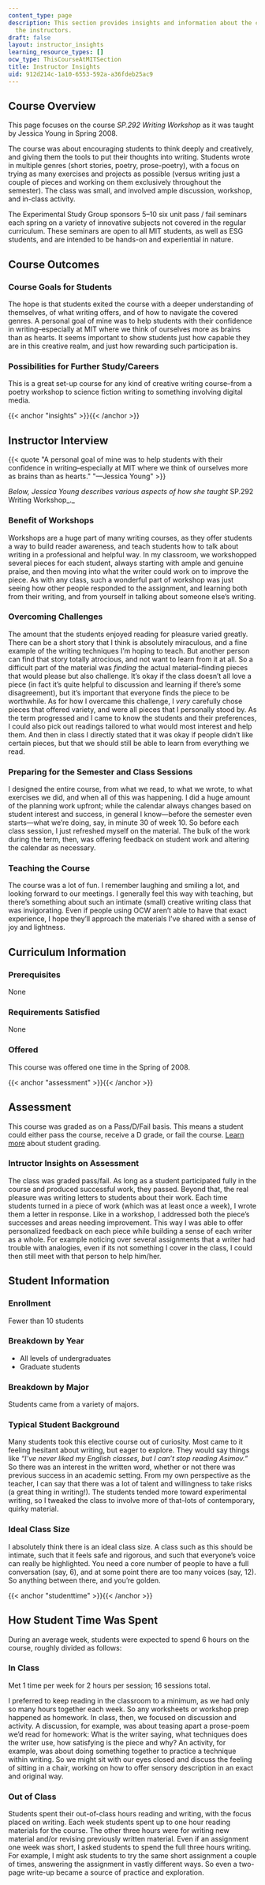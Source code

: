 ```yaml
---
content_type: page
description: This section provides insights and information about the course from
  the instructors.
draft: false
layout: instructor_insights
learning_resource_types: []
ocw_type: ThisCourseAtMITSection
title: Instructor Insights
uid: 912d214c-1a10-6553-592a-a36fdeb25ac9
---
```

## Course Overview

This page focuses on the course _SP.292 Writing Workshop_ as it was taught by Jessica Young in Spring 2008.

The course was about encouraging students to think deeply and creatively, and giving them the tools to put their thoughts into writing. Students wrote in multiple genres (short stories, poetry, prose-poetry), with a focus on trying as many exercises and projects as possible (versus writing just a couple of pieces and working on them exclusively throughout the semester). The class was small, and involved ample discussion, workshop, and in-class activity.

The Experimental Study Group sponsors 5–10 six unit pass / fail seminars each spring on a variety of innovative subjects not covered in the regular curriculum. These seminars are open to all MIT students, as well as ESG students, and are intended to be hands-on and experiential in nature.

## Course Outcomes

### Course Goals for Students

The hope is that students exited the course with a deeper understanding of themselves, of what writing offers, and of how to navigate the covered genres. A personal goal of mine was to help students with their confidence in writing–especially at MIT where we think of ourselves more as brains than as hearts. It seems important to show students just how capable they are in this creative realm, and just how rewarding such participation is.

### Possibilities for Further Study/Careers

This is a great set-up course for any kind of creative writing course–from a poetry workshop to science fiction writing to something involving digital media.

{{< anchor "insights" >}}{{< /anchor >}}

## Instructor Interview

{{< quote "A personal goal of mine was to help students with their confidence in writing–especially at MIT where we think of ourselves more as brains than as hearts." "—Jessica Young" >}}

_Below, Jessica Young describes various aspects of how she taught_ SP.292 Writing Workshop_._

### Benefit of Workshops

Workshops are a huge part of many writing courses, as they offer students a way to build reader awareness, and teach students how to talk about writing in a professional and helpful way. In my classroom, we workshopped several pieces for each student, always starting with ample and genuine praise, and then moving into what the writer could work on to improve the piece. As with any class, such a wonderful part of workshop was just seeing how other people responded to the assignment, and learning both from their writing, and from yourself in talking about someone else’s writing.

### Overcoming Challenges

The amount that the students enjoyed reading for pleasure varied greatly. There can be a short story that I think is absolutely miraculous, and a fine example of the writing techniques I’m hoping to teach. But another person can find that story totally atrocious, and not want to learn from it at all. So a difficult part of the material was _finding_ the actual material–finding pieces that would please but also challenge. It’s okay if the class doesn’t all love a piece (in fact it’s quite helpful to discussion and learning if there’s some disagreement), but it’s important that everyone finds the piece to be worthwhile. As for how I overcame this challenge, I _very_ carefully chose pieces that offered variety, and were all pieces that I personally stood by. As the term progressed and I came to know the students and their preferences, I could also pick out readings tailored to what would most interest and help them. And then in class I directly stated that it was okay if people didn’t like certain pieces, but that we should still be able to learn from everything we read.

### Preparing for the Semester and Class Sessions

I designed the entire course, from what we read, to what we wrote, to what exercises we did, and when all of this was happening. I did a huge amount of the planning work upfront; while the calendar always changes based on student interest and success, in general I know—before the semester even starts—what we’re doing, say, in minute 30 of week 10. So before each class session, I just refreshed myself on the material. The bulk of the work during the term, then, was offering feedback on student work and altering the calendar as necessary.

### Teaching the Course

The course was a lot of fun. I remember laughing and smiling a lot, and looking forward to our meetings. I generally feel this way with teaching, but there’s something about such an intimate (small) creative writing class that was invigorating. Even if people using OCW aren’t able to have that exact experience, I hope they’ll approach the materials I’ve shared with a sense of joy and lightness.

## Curriculum Information

### Prerequisites

None

### Requirements Satisfied

None

### Offered

This course was offered one time in the Spring of 2008.

{{< anchor "assessment" >}}{{< /anchor >}}

## Assessment

This course was graded as on a Pass/D/Fail basis. This means a student could either pass the course, receive a D grade, or fail the course. [Learn more](https://registrar.mit.edu/classes-grades-evaluations/grades/grading-policies/first-year-grading) about student grading.

### Intructor Insights on Assessment

The class was graded pass/fail. As long as a student participated fully in the course and produced successful work, they passed. Beyond that, the real pleasure was writing letters to students about their work. Each time students turned in a piece of work (which was at least once a week), I wrote them a letter in response. Like in a workshop, I addressed both the piece’s successes and areas needing improvement. This way I was able to offer personalized feedback on each piece while building a sense of each writer as a whole. For example noticing over several assignments that a writer had trouble with analogies, even if its not something I cover in the class, I could then still meet with that person to help him/her.

## Student Information

### Enrollment

Fewer than 10 students

### Breakdown by Year

- All levels of undergraduates
- Graduate students

### Breakdown by Major

Students came from a variety of majors.

### Typical Student Background

Many students took this elective course out of curiosity. Most came to it feeling hesitant about writing, but eager to explore. They would say things like _“I’ve never liked my English classes, but I can’t stop reading Asimov.”_ So there was an interest in the written word, whether or not there was previous success in an academic setting. From my own perspective as the teacher, I can say that there was a lot of talent and willingness to take risks (a great thing in writing!). The students tended more toward experimental writing, so I tweaked the class to involve more of that–lots of contemporary, quirky material.

### Ideal Class Size

I absolutely think there is an ideal class size. A class such as this should be intimate, such that it feels safe and rigorous, and such that everyone’s voice can really be highlighted. You need a core number of people to have a full conversation (say, 6), and at some point there are too many voices (say, 12). So anything between there, and you’re golden.

{{< anchor "studenttime" >}}{{< /anchor >}}

## How Student Time Was Spent

During an average week, students were expected to spend 6 hours on the course, roughly divided as follows:

### In Class

Met 1 time per week for 2 hours per session; 16 sessions total.

I preferred to keep reading in the classroom to a minimum, as we had only so many hours together each week. So any worksheets or workshop prep happened as homework. In class, then, we focused on discussion and activity. A discussion, for example, was about teasing apart a prose-poem we’d read for homework: What is the writer saying, what techniques does the writer use, how satisfying is the piece and why? An activity, for example, was about doing something together to practice a technique within writing. So we might sit with our eyes closed and discuss the feeling of sitting in a chair, working on how to offer sensory description in an exact and original way.

### Out of Class

Students spent their out-of-class hours reading and writing, with the focus placed on writing. Each week students spent up to one hour reading materials for the course. The other three hours were for writing new material and/or revising previously written material. Even if an assignment one week was short, I asked students to spend the full three hours writing. For example, I might ask students to try the same short assignment a couple of times, answering the assignment in vastly different ways. So even a two-page write-up became a source of practice and exploration.